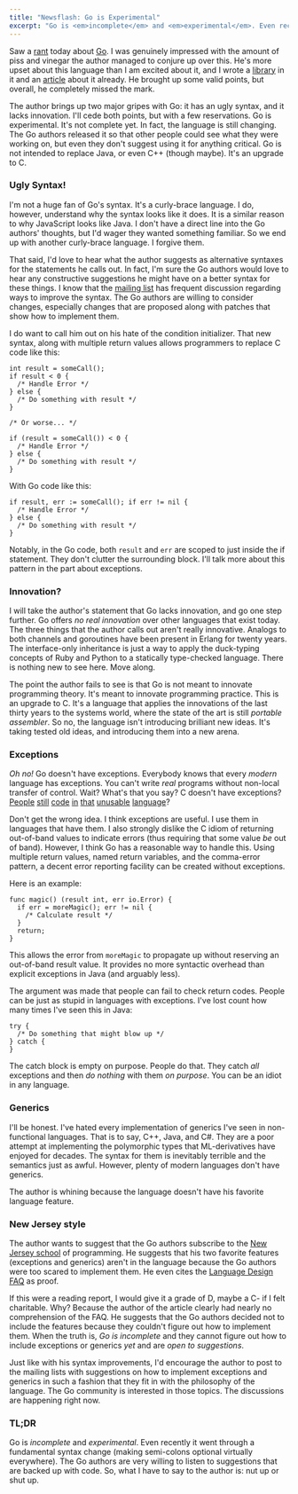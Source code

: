 ```yaml
---
title: "Newsflash: Go is Experimental"
excerpt: "Go is <em>incomplete</em> and <em>experimental</em>. Even recently it went through a fundamental syntax change (making semi-colons optional virtually everywhere). The Go authors are very willing to listen to suggestions that are backed up with code. So, what I have to say to the author is: nut up or shut up."
---
```

Saw a [rant][1] today about [Go][2]. I was genuinely impressed with the amount
of piss and vinegar the author managed to conjure up over this. He's more
upset about this language than I am excited about it, and I wrote a
[library][3] in it and an [article][4] about it already. He brought up some
valid points, but overall, he completely missed the mark.

The author brings up two major gripes with Go: it has an ugly syntax, and it
lacks innovation. I'll cede both points, but with a few reservations. Go is
experimental. It's not complete yet. In fact, the language is still changing.
The Go authors released it so that other people could see what they were
working on, but even they don't suggest using it for anything critical. Go is
not intended to replace Java, or even C++ (though maybe). It's an upgrade to
C.

### Ugly Syntax!

I'm not a huge fan of Go's syntax. It's a curly-brace language. I do, however,
understand why the syntax looks like it does. It is a similar reason to why
JavaScript looks like Java. I don't have a direct line into the Go authors'
thoughts, but I'd wager they wanted something familiar. So we end up with
another curly-brace language. I forgive them.

That said, I'd love to hear what the author suggests as alternative syntaxes
for the statements he calls out. In fact, I'm sure the Go authors would love
to hear any constructive suggestions he might have on a better syntax for
these things. I know that the [mailing list][5] has frequent discussion
regarding ways to improve the syntax. The Go authors are willing to consider
changes, especially changes that are proposed along with patches that show how
to implement them.

I do want to call him out on his hate of the condition initializer. That new
syntax, along with multiple return values allows programmers to replace C code
like this:

~~~~ {.code}
int result = someCall();
if result < 0 {
  /* Handle Error */
} else {
  /* Do something with result */
}

/* Or worse... */

if (result = someCall()) < 0 {
  /* Handle Error */
} else {
  /* Do something with result */
}
~~~~

With Go code like this:

~~~~ {.code}
if result, err := someCall(); if err != nil {
  /* Handle Error */
} else {
  /* Do something with result */
}
~~~~

Notably, in the Go code, both `result` and `err` are scoped to just inside the
if statement. They don't clutter the surrounding block. I'll talk more about
this pattern in the part about exceptions.

### Innovation?

I will take the author's statement that Go lacks innovation, and go one step
further. Go offers _no real innovation_ over other languages that exist today.
The three things that the author calls out aren't really innovative. Analogs
to both channels and goroutines have been present in Erlang for twenty years.
The interface-only inheritance is just a way to apply the duck-typing concepts
of Ruby and Python to a statically type-checked language. There is nothing new
to see here. Move along.

The point the author fails to see is that Go is not meant to innovate
programming theory. It's meant to innovate programming practice. This is an
upgrade to C. It's a language that applies the innovations of the last thirty
years to the systems world, where the state of the art is still _portable
assembler_. So no, the language isn't introducing brilliant new ideas. It's
taking tested old ideas, and introducing them into a new arena.

### Exceptions

_Oh no!_ Go doesn't have exceptions. Everybody knows that every _modern_
language has exceptions. You can't write _real_ programs without non-local
transfer of control. Wait? What's that you say? C doesn't have exceptions?
[People][6] [still][7] [code][8] [in][9] [that][10] [unusable][11]
[language][12]?

Don't get the wrong idea. I think exceptions are useful. I use them in
languages that have them. I also strongly dislike the C idiom of returning
out-of-band values to indicate errors (thus requiring that some value _be_ out
of band). However, I think Go has a reasonable way to handle this. Using
multiple return values, named return variables, and the comma-error pattern, a
decent error reporting facility can be created without exceptions.

Here is an example:

~~~~ {.code}
func magic() (result int, err io.Error) {
  if err = moreMagic(); err != nil {
    /* Calculate result */
  }
  return;
}
~~~~

This allows the error from `moreMagic` to propagate up without reserving an
out-of-band result value. It provides no more syntactic overhead than explicit
exceptions in Java (and arguably less).

The argument was made that people can fail to check return codes. People can
be just as stupid in languages with exceptions. I've lost count how many times
I've seen this in Java:

~~~~ {.code}
try {
  /* Do something that might blow up */
} catch {
}
~~~~

The catch block is empty on purpose. People do that. They catch _all_
exceptions and then _do nothing_ with them _on purpose_. You can be an idiot
in any language.

### Generics

I'll be honest. I've hated every implementation of generics I've seen in non-
functional languages. That is to say, C++, Java, and C#. They are a poor
attempt at implementing the polymorphic types that ML-derivatives have enjoyed
for decades. The syntax for them is inevitably terrible and the semantics just
as awful. However, plenty of modern languages don't have generics.

The author is whining because the language doesn't have his favorite language
feature.

### New Jersey style

The author wants to suggest that the Go authors subscribe to the [New Jersey
school][13] of programming. He suggests that his two favorite features
(exceptions and generics) aren't in the language because the Go authors were
too scared to implement them. He even cites the [Language Design FAQ][14] as
proof.

If this were a reading report, I would give it a grade of D, maybe a C- if I
felt charitable. Why? Because the author of the article clearly had nearly no
comprehension of the FAQ. He suggests that the Go authors decided not to
include the features because they couldn't figure out how to implement them.
When the truth is, _Go is incomplete_ and they cannot figure out how to
include exceptions or generics _yet_ and are _open to suggestions_.

Just like with his syntax improvements, I'd encourage the author to post to
the mailing lists with suggestions on how to implement exceptions and generics
in such a fashion that they fit in with the philosophy of the language. The Go
community is interested in those topics. The discussions are happening right
now.

### TL;DR

Go is _incomplete_ and _experimental_. Even recently it went through a
fundamental syntax change (making semi-colons optional virtually everywhere).
The Go authors are very willing to listen to suggestions that are backed up
with code. So, what I have to say to the author is: nut up or shut up.

   [1]: http://monoc.mo.funpic.de/go-rant/

   [2]: http://golang.org

   [3]: http://github.com/stesla/gospecify

   [4]: http://www.engineyard.com/blog/2009/ready-set-go/

   [5]: http://groups.google.com/group/golang-nuts

   [6]: http://www.linux.org/

   [7]: http://httpd.apache.org/

   [8]: http://git-scm.com/

   [9]: http://code.google.com/p/redis/

   [10]: http://github.com/erlang/otp

   [11]: http://www.gtk.org/

   [12]: http://memcached.org/

   [13]: http://www.jwz.org/doc/worse-is-better.html

   [14]: http://golang.org/doc/go_lang_faq.html

